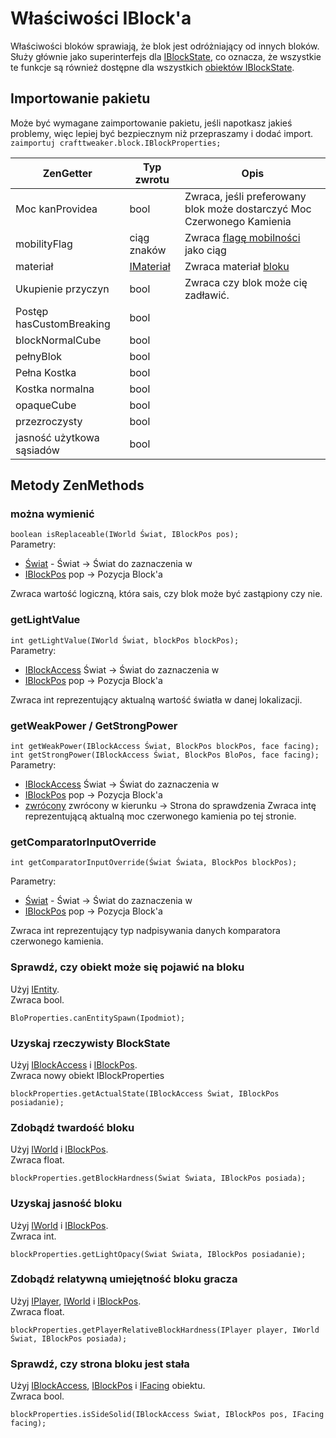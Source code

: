 # Właściwości IBlock'a

Właściwości bloków sprawiają, że blok jest odróżniający od innych bloków. Służy głównie jako superinterfejs dla [IBlockState](/Vanilla/Blocks/IBlockState/), co oznacza, że wszystkie te funkcje są również dostępne dla wszystkich [obiektów IBlockState](/Vanilla/Blocks/IBlockState/).

## Importowanie pakietu

Może być wymagane zaimportowanie pakietu, jeśli napotkasz jakieś problemy, więc lepiej być bezpiecznym niż przepraszamy i dodać import.  
`zaimportuj crafttweaker.block.IBlockProperties;`

| ZenGetter                 | Typ zwrotu                              | Opis                                                                   |
| ------------------------- | --------------------------------------- | ---------------------------------------------------------------------- |
| Moc kanProvidea           | bool                                    | Zwraca, jeśli preferowany blok może dostarczyć Moc Czerwonego Kamienia |
| mobilityFlag              | ciąg znaków                             | Zwraca [flagę mobilności](/Vanilla/Blocks/IMobilityFlag/) jako ciąg    |
| materiał                  | [IMateriał](/Vanilla/Blocks/IMaterial/) | Zwraca materiał [bloku](/Vanilla/Blocks/IMaterial/)                    |
| Ukupienie przyczyn        | bool                                    | Zwraca czy blok może cię zadławić.                                     |
| Postęp hasCustomBreaking  | bool                                    |                                                                        |
| blockNormalCube           | bool                                    |                                                                        |
| pełnyBlok                 | bool                                    |                                                                        |
| Pełna Kostka              | bool                                    |                                                                        |
| Kostka normalna           | bool                                    |                                                                        |
| opaqueCube                | bool                                    |                                                                        |
| przezroczysty             | bool                                    |                                                                        |
| jasność użytkowa sąsiadów | bool                                    |                                                                        |

## Metody ZenMethods

### można wymienić

`boolean isReplaceable(IWorld Świat, IBlockPos pos);`  
Parametry:

- [Świat](/Vanilla/World/IWorld/) - Świat → Świat do zaznaczenia w
- [IBlockPos](/Vanilla/World/IBlockPos/) pop → Pozycja Block'a

Zwraca wartość logiczną, która sais, czy blok może być zastąpiony czy nie.

### getLightValue

`int getLightValue(IWorld Świat, blockPos blockPos);`  
Parametry:

- [IBlockAccess](/Vanilla/World/IBlockAccess/) Świat → Świat do zaznaczenia w
- [IBlockPos](/Vanilla/World/IBlockPos/) pop → Pozycja Block'a

Zwraca int reprezentujący aktualną wartość światła w danej lokalizacji.

### getWeakPower / GetStrongPower

`int getWeakPower(IBlockAccess Świat, BlockPos blockPos, face facing);`  
`int getStrongPower(IBlockAccess Świat, BlockPos BloPos, face facing);`  
Parametry:

- [IBlockAccess](/Vanilla/World/IBlockAccess/) Świat → Świat do zaznaczenia w
- [IBlockPos](/Vanilla/World/IBlockPos/) pop → Pozycja Block'a
- [zwrócony](/Vanilla/World/IFacing/) zwrócony w kierunku → Strona do sprawdzenia Zwraca intę reprezentującą aktualną moc czerwonego kamienia po tej stronie.

### getComparatorInputOverride

`int getComparatorInputOverride(Świat Świata, BlockPos blockPos);`

Parametry:

- [Świat](/Vanilla/World/IWorld/) - Świat → Świat do zaznaczenia w
- [IBlockPos](/Vanilla/World/IBlockPos/) pop → Pozycja Block'a

Zwraca int reprezentujący typ nadpisywania danych komparatora czerwonego kamienia.

### Sprawdź, czy obiekt może się pojawić na bloku

Użyj [IEntity](/Vanilla/Entities/IEntity/).  
Zwraca bool.

```zenscript
BloProperties.canEntitySpawn(Ipodmiot);
```

### Uzyskaj rzeczywisty BlockState

Użyj [IBlockAccess](/Vanilla/World/IBlockAccess/) i [IBlockPos](/Vanilla/World/IBlockPos/).  
Zwraca nowy obiekt IBlockProperties

```zenscript
blockProperties.getActualState(IBlockAccess Świat, IBlockPos posiadanie);
```

### Zdobądź twardość bloku

Użyj [IWorld](/Vanilla/World/IWorld/) i [IBlockPos](/Vanilla/World/IBlockPos/).  
Zwraca float.

```zenscript
blockProperties.getBlockHardness(Świat Świata, IBlockPos posiada);
```

### Uzyskaj jasność bloku

Użyj [IWorld](/Vanilla/World/IWorld/) i [IBlockPos](/Vanilla/World/IBlockPos/).  
Zwraca int.

```zenscript
blockProperties.getLightOpacy(Świat Świata, IBlockPos posiadanie);
```

### Zdobądź relatywną umiejętność bloku gracza

Użyj [IPlayer](/Vanilla/Players/IPlayer/), [IWorld](/Vanilla/World/IWorld/) i [IBlockPos](/Vanilla/World/IBlockPos/).  
Zwraca float.

```zenscript
blockProperties.getPlayerRelativeBlockHardness(IPlayer player, IWorld Świat, IBlockPos posiada);
```

### Sprawdź, czy strona bloku jest stała

Użyj [IBlockAccess](/Vanilla/World/IBlockAccess/), [IBlockPos](/Vanilla/World/IBlockPos/) i [IFacing](/Vanilla/World/IFacing/) obiektu.  
Zwraca bool.

```zenscript
blockProperties.isSideSolid(IBlockAccess Świat, IBlockPos pos, IFacing facing);
```